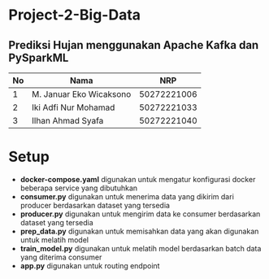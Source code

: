 # Project-2-Big-Data
## Prediksi Hujan menggunakan Apache Kafka dan PySparkML

| No | Nama | NRP |
|---|---|---|
| 1 | M. Januar Eko Wicaksono | 50272221006 |
| 2 | Iki Adfi Nur Mohamad | 50272221033 |
| 3 | Ilhan Ahmad Syafa | 50272221040 |

# Setup
- **docker-compose.yaml** digunakan untuk mengatur konfigurasi docker beberapa service yang dibutuhkan
- **consumer.py** digunakan untuk menerima data yang dikirim dari producer berdasarkan dataset yang tersedia
- **producer.py** digunakan untuk mengirim data ke consumer berdasarkan dataset yang tersedia
- **prep_data.py** digunakan untuk memisahkan data yang akan digunakan untuk melatih model
- **train_model.py** digunakan untuk melatih model berdasarkan batch data yang diterima consumer
- **app.py** digunakan untuk routing endpoint

